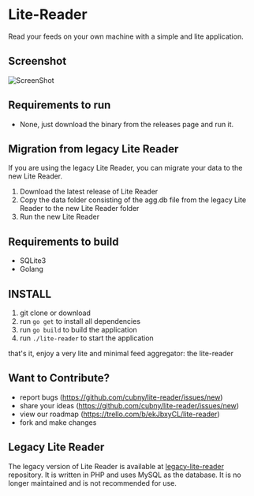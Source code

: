 Lite-Reader
===========
Read your feeds on your own machine with a simple and lite application.


Screenshot
----------
![ScreenShot](https://raw.github.com/cubny/lite-reader/master/public/images/screenshot.png)

Requirements to run
-------------------
- None, just download the binary from the releases page and run it.

Migration from legacy Lite Reader
---------------------------------
If you are using the legacy Lite Reader, you can migrate your data to the new Lite Reader.
1. Download the latest release of Lite Reader
2. Copy the data folder consisting of the agg.db file from the legacy Lite Reader to the new Lite Reader folder
3. Run the new Lite Reader

Requirements to build
---------------------
- SQLite3
- Golang 

INSTALL
--------
1. git clone or download
2. run `go get` to install all dependencies
3. run `go build` to build the application
4. run `./lite-reader` to start the application

that's it, enjoy a very lite and minimal feed aggregator: the lite-reader


Want to Contribute?
-------------------
- report bugs (https://github.com/cubny/lite-reader/issues/new)
- share your ideas (https://github.com/cubny/lite-reader/issues/new)
- view our roadmap (https://trello.com/b/ekJbxyCL/lite-reader)
- fork and make changes


Legacy Lite Reader
------------------
The legacy version of Lite Reader is available at [legacy-lite-reader](https://github.com/cubny/legacy-lite-reader) repository. It is written in PHP and uses MySQL as the database. It is no longer maintained and is not recommended for use.
